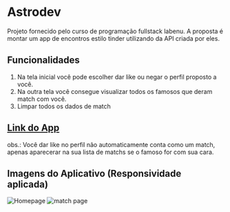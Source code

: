 # Astrodev

Projeto fornecido pelo curso de programação fullstack labenu. A proposta é montar um app de encontros estilo tinder utilizando da API criada por eles.

## Funcionalidades
1. Na tela inicial você pode escolher dar like ou negar o perfil proposto a você.
2. Na outra tela você consegue visualizar todos os famosos que deram match com você.
3. Limpar todos os dados de match

## [Link do App](http://caring-fan.surge.sh/)

obs.: Você dar like no perfil não automaticamente conta como um match, apenas aparecerar na sua lista de matchs se o famoso for com sua cara.

## Imagens do Aplicativo (Responsividade aplicada)
![Homepage](https://user-images.githubusercontent.com/77870818/233981500-129839ca-7bc9-4247-a74c-a2d6e4414a8a.png)
![match page](https://user-images.githubusercontent.com/77870818/233981506-16e790e6-b75f-40d2-bb1f-fd98235d694f.png)
